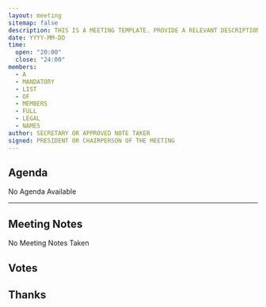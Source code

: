 ```yaml
---
layout: meeting
sitemap: false
description: THIS IS A MEETING TEMPLATE. PROVIDE A RELEVANT DESCRIPTION OR SYNOPSIS OF THE MEETING
date: YYYY-MM-DD
time:
  open: "20:00"
  close: "24:00"
members:
  - A
  - MANDATORY
  - LIST
  - OF
  - MEMBERS
  - FULL
  - LEGAL
  - NAMES
author: SECRETARY OR APPROVED NOTE TAKER
signed: PRESIDENT OR CHAIRPERSON OF THE MEETING
---
```


## Agenda

No Agenda Available

---

## Meeting Notes

No Meeting Notes Taken

## Votes

## Thanks
